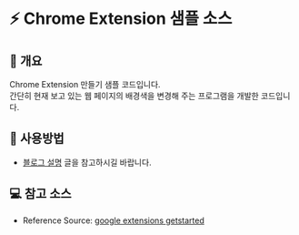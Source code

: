 # ⚡ Chrome Extension 샘플 소스

## 📘 개요
Chrome Extension 만들기 샘플 코드입니다.  
간단히 현재 보고 있는 웹 페이지의 배경색을 변경해 주는 프로그램을 개발한 코드입니다.

## 🚀 사용방법  
- [블로그 설명](https://yscho03.tistory.com/103) 글을 참고하시길 바랍니다.

## 💻 참고 소스   
- Reference Source: [google extensions getstarted](https://developer.chrome.com/docs/extensions/mv3/getstarted/)
